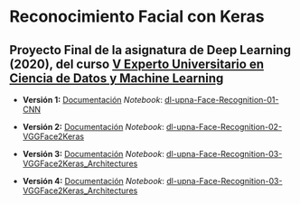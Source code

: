 # Reconocimiento Facial con Keras

Proyecto Final de la asignatura de Deep Learning (2020), del curso [V Experto Universitario en Ciencia de Datos y Machine Learning](https://www.unavarra.es/fundacionuniversidadsociedad/formacion/titulos-propios-de-la-universidad/ingenieria-ciencias-basicas?contentId=234153)
---

* **Versión 1:**
[Documentación](https://github.com/afrago/dl-upna-face-recognition/blob/master/dl-upna-Face-Recognition-01-CNN.md)
*Notebook*: [dl-upna-Face-Recognition-01-CNN](https://github.com/afrago/dl-upna-face-recognition/blob/master/dl_upna_Face_Recognition_01_CNN.ipynb)

* **Versión 2:**
[Documentación](https://github.com/afrago/dl-upna-face-recognition/blob/master/dl-upna-Face-Recognition-02-VGGFace2Keras.md)
*Notebook*: [dl-upna-Face-Recognition-02-VGGFace2Keras](https://github.com/afrago/dl-upna-face-recognition/blob/master/dl_upna_Face_Recognition_02_VGGFace2Keras.ipynb)

* **Versión 3:**
[Documentación](https://github.com/afrago/dl-upna-face-recognition/blob/master/dl-upna-Face-Recognition-03-VGGFace2Keras-Architectures.md)
*Notebook*: [dl-upna-Face-Recognition-03-VGGFace2Keras_Architectures](https://github.com/afrago/dl-upna-face-recognition/blob/master/dl_upna_Face_Recognition_03_VGGFace2Keras_Architectures.ipynb)

* **Versión 4:**
[Documentación](https://github.com/afrago/dl-upna-face-recognition/blob/master/dl-upna-Face-Recognition-04-FineTuning.md)
*Notebook*: [dl-upna-Face-Recognition-03-VGGFace2Keras_Architectures](https://github.com/afrago/dl-upna-face-recognition/blob/master/dl_upna_Face_Recognition_04_FineTuning.ipynb)
